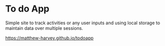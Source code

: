 # To do App 

Simple site to track activities or any user inputs and using local storage to maintain data over multiple sessions.

https://matthew-harvey.github.io/todoapp
